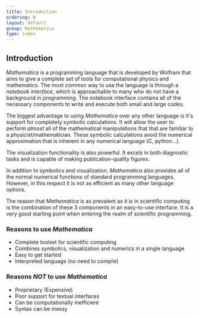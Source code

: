 ```yaml
---
title: Introduction
ordering: 0
layout: default
group: Mathematica
type: index
---
```


## Introduction

*Mathematica* is a programming language that is developed by Wolfram that aims to give a complete set of tools for computational physics and mathematics.
The most common way to use the language is through a *notebook interface*, which is approachable to many who do not have a background in programming. 
The notebook interface contains all of the necessary components to write and execute both small and large codes. 

The biggest advantage to using *Mathematica* over any other language is it's support for completely symbolic calculations.
It will allow the user to perform *almost* all of the mathematical manipulations that that are familiar to a physicist/mathematician.
These symbolic calculations avoid the numerical approximation that is inherent in any numerical language (C, python...).

The visualization functionality is also powerful.
It excels in both diagnostic tasks and is capable of making publication-quality figures.

In addition to symbolics and visualization, *Mathematica* also provides all of the normal numerical functions of standard programming languages. However, in this respect it is not as efficient as many other language options.

The reason that *Mathematica* is as prevalent as it is in scientific computing is the combination of these 3 components in an easy-to-use interface.
It is a very good starting point when entering the realm of scientific programming.

### Reasons to use *Mathematica*

- Complete toolset for scientific computing
- Combines symbolics, visualization and numerics in a single language
- Easy to get started
- Interpreted language (no need to compile)

### Reasons *NOT* to use *Mathematica*

- Proprietary (Expensive)
- Poor support for textual interfaces
- Can be computationally inefficient
- Syntax can be messy

